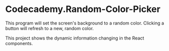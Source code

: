 # Codecademy.Random-Color-Picker

This program will set the screen's background to a random color. Clicking a button will refresh to a new, random color. 

This project shows the dynamic information changing in the React components. 
